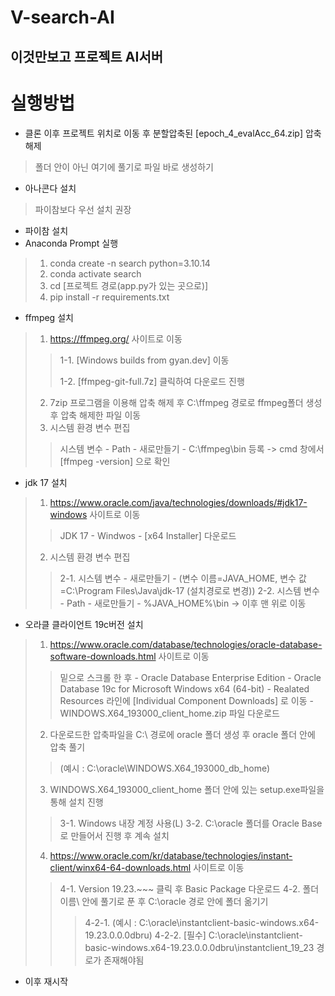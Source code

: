 # V-search-AI
 이것만보고 프로젝트 AI서버
---
# 실행방법
+ 클론 이후 프로젝트 위치로 이동 후 분할압축된 [epoch_4_evalAcc_64.zip] 압축해제
> 폴더 안이 아닌 여기에 풀기로 파일 바로 생성하기
+ 아나콘다 설치
> 파이참보다 우선 설치 권장
+ 파이참 설치
+ Anaconda Prompt 실행
>  1. conda create -n search python=3.10.14
>  2. conda activate search
>  3. cd [프로젝트 경로(app.py가 있는 곳으로)]
>  4. pip install -r requirements.txt

+ ffmpeg 설치
> 1. <https://ffmpeg.org/> 사이트로 이동
>> 1-1. [Windows builds from gyan.dev] 이동
>>
>> 1-2. [ffmpeg-git-full.7z] 클릭하여 다운로드 진행
> 2. 7zip 프로그램을 이용해 압축 해제 후 C:\ffmpeg 경로로 ffmpeg폴더 생성 후 압축 해제한 파일 이동
> 3. 시스템 환경 변수 편집
>> 시스템 변수 - Path - 새로만들기 - C:\ffmpeg\bin 등록 -> cmd 창에서 [ffmpeg -version] 으로 확인

+ jdk 17 설치
> 1. <https://www.oracle.com/java/technologies/downloads/#jdk17-windows> 사이트로 이동
>> JDK 17 - Windwos - [x64 Installer] 다운로드
> 2. 시스템 환경 변수 편집
>> 2-1. 시스템 변수 - 새로만들기 - (변수 이름=JAVA_HOME, 변수 값=C:\Program Files\Java\jdk-17 (설치경로로 변경))
>> 2-2. 시스템 변수 - Path - 새로만들기 - %JAVA_HOME%\bin -> 이후 맨 위로 이동

+ 오라클 클라이언트 19c버전 설치
> 1. <https://www.oracle.com/database/technologies/oracle-database-software-downloads.html> 사이트로 이동
>> 밑으로 스크롤 한 후 - Oracle Database Enterprise Edition - Oracle Database 19c for Microsoft Windows x64 (64-bit) - Realated Resources 라인에 [Individual Component Downloads] 로 이동 -  WINDOWS.X64_193000_client_home.zip 파일 다운로드
> 2. 다운로드한 압축파일을 C:\ 경로에 oracle 폴더 생성 후 oracle 폴더 안에 압축 풀기
>> (예시 : C:\oracle\WINDOWS.X64_193000_db_home)
> 3. WINDOWS.X64_193000_client_home 폴더 안에 있는 setup.exe파일을 통해 설치 진행
>> 3-1. Windows 내장 계정 사용(L)
>> 3-2. C:\oracle 폴더를 Oracle Base로 만들어서 진행 후 계속 설치
> 4. <https://www.oracle.com/kr/database/technologies/instant-client/winx64-64-downloads.html> 사이트로 이동
>> 4-1. Version 19.23.~~~ 클릭 후 Basic Package 다운로드
>> 4-2. 폴더 이름\ 안에 풀기로 푼 후 C:\oracle 경로 안에 폴더 옮기기
>>> 4-2-1. (예시 : C:\oracle\instantclient-basic-windows.x64-19.23.0.0.0dbru)
>>> 4-2-2. [필수] C:\oracle\instantclient-basic-windows.x64-19.23.0.0.0dbru\instantclient_19_23 경로가 존재해야됨
+ 이후 재시작
